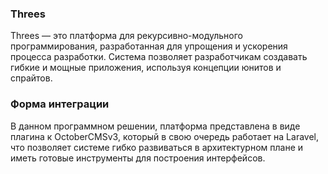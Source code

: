 ### Threes
Threes — это платформа для рекурсивно-модульного программирования, разработанная для упрощения и ускорения процесса разработки. Система позволяет разработчикам создавать гибкие и мощные приложения, используя концепции юнитов и спрайтов.
### Форма интеграции
В данном программном решении, платформа представлена в виде плагина к OctoberCMSv3, который в свою очередь работает на Laravel, что позволяет системе гибко развиваться в архитектурном плане и иметь готовые инструменты для построения интерфейсов.

